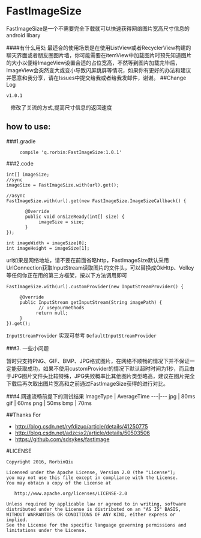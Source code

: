 # FastImageSize
FastImageSize是一个不需要完全下载就可以快速获得网络图片宽高尺寸信息的android libary


####有什么用处
最适合的使用场景是在使用ListView或者RecyclerView构建的聊天界面或者朋友圈图片墙，你可能需要在itemView中加载图片时预先知道图片的大小以便给ImageView设置合适的占位宽高，不然等到图片加载完毕后，ImageView会突然变大或变小导致闪屏跳屏等情况，如果你有更好的办法和建议并愿意和我分享，请在Issues中提交给我或者给我发邮件，谢谢。
##Change Log

    v1.0.1
    修改了关流的方式,提高尺寸信息的返回速度
    
    
## how to use:
###1.gradle
```
     compile 'q.rorbin:FastImageSize:1.0.1'
```
###2.code
```
int[] imageSize;
//sync
imageSize = FastImageSize.with(url).get();

//async
FastImageSize.with(url).get(new FastImageSize.ImageSizeCallback() { 

       @Override   
       public void onSizeReady(int[] size) { 
            imageSize = size;
       }
});

int imageWidth = imageSize[0];
int imageHeight = imageSize[1];
```
url如果是网络地址，请不要在前面省略http，FastImageSize默认采用UrlConnection获取InputStream读取图片的文件头，可以替换成OkHttp、Volley等任何你正在用的第三方框架，按以下方法调用即可

```
FastImageSize.with(url).customProvider(new InputStreamProvider() {   

     @Override   
     public InputStream getInputStream(String imagePath) { 
            // useyourmethods  
           return null;    
     }
}).get();
```
`InputStreamProvider` 实现可参考 `DefaultInputStreamProvider`

###3. 一些小问题

暂时只支持PNG、GIF、BMP、JPG格式图片，在网络不顺畅的情况下并不保证一定能获取成功，如果不使用customProvider的情况下默认超时时间为1秒，而且由于JPG图片文件头比较特殊，JPG失败概率比其他图片类型略高，建议在图片完全下载后再次取出图片宽高和之前通过FastImageSize获得的进行对比。


###4.网速流畅前提下的测试结果
ImageType | AverageTime 
---|---
jpg | 80ms 
gif | 60ms
png | 50ms
bmp | 70ms



##Thanks For

* http://blog.csdn.net/ryfdizuo/article/details/41250775
* http://blog.csdn.net/adzcsx2/article/details/50503506
* https://github.com/sdsykes/fastimage

#LICENSE
```
Copyright 2016, RorbinQiu

Licensed under the Apache License, Version 2.0 (the "License");
you may not use this file except in compliance with the License.
You may obtain a copy of the License at

   http://www.apache.org/licenses/LICENSE-2.0

Unless required by applicable law or agreed to in writing, software
distributed under the License is distributed on an "AS IS" BASIS,
WITHOUT WARRANTIES OR CONDITIONS OF ANY KIND, either express or implied.
See the License for the specific language governing permissions and
limitations under the License.
```
